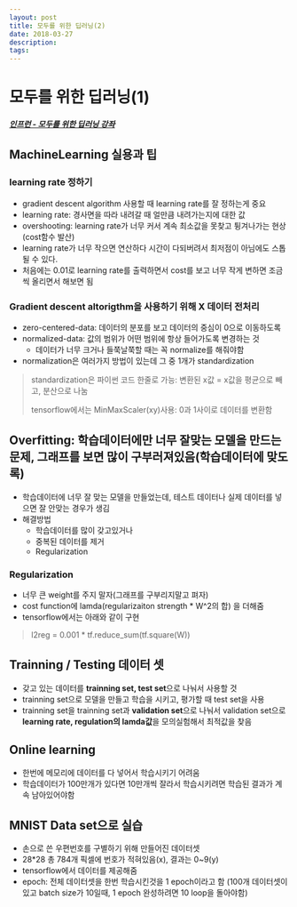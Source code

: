 ```yaml
---
layout: post
title: 모두를 위한 딥러닝(2)
date: 2018-03-27
description:
tags:
---
```


# 모두를 위한 딥러닝(1)
##### [인프런 - 모두를 위한 딥러닝 강좌](https://www.inflearn.com/course/%EA%B8%B0%EB%B3%B8%EC%A0%81%EC%9D%B8-%EB%A8%B8%EC%8B%A0%EB%9F%AC%EB%8B%9D-%EB%94%A5%EB%9F%AC%EB%8B%9D-%EA%B0%95%EC%A2%8C/)

## MachineLearning 실용과 팁

### learning rate 정하기
* gradient descent algorithm 사용할 때 learning rate를 잘 정하는게 중요
* learning rate: 경사면을 따라 내려갈 때 얼만큼 내려가는지에 대한 값
* overshooting: learning rate가 너무 커서 계속 최소값을 못찾고 튕겨나가는 현상(cost함수 발산)
* learning rate가 너무 작으면 연산하다 시간이 다되버려서 최저점이 아님에도 스톱될 수 있다.
* 처음에는 0.01로 learning rate를 출력하면서 cost를 보고 너무 작게 변하면 조금씩 올리면서 해보면 됨

### Gradient descent altorigthm을 사용하기 위해 X 데이터 전처리
* zero-centered-data: 데이터의 분포를 보고 데이터의 중심이 0으로 이동하도록
* normalized-data: 값의 범위가 어떤 범위에 항상 들어가도록 변경하는 것
    * 데이터가 너무 크거나 들쭉날쭉할 때는 꼭 normalize를 해줘야함
* normalization은 여러가지 방법이 있는데 그 중 1개가 standardization
> standardization은 파이썬 코드 한줄로 가능: 변환된 x값 = x값을 평균으로 빼고, 분산으로 나눔
>
> tensorflow에서는 MinMaxScaler(xy)사용: 0과 1사이로 데이터를 변환함

## Overfitting: 학습데이터에만 너무 잘맞는 모델을 만드는 문제, 그래프를 보면 많이 구부러져있음(학습데이터에 맞도록)
* 학습데이터에 너무 잘 맞는 모델을 만들었는데, 테스트 데이터나 실제 데이터를 넣으면 잘 안맞는 경우가 생김
* 해결방법
    * 학습데이터를 많이 갖고있거나
    * 중복된 데이터를 제거
    * Regularization

### Regularization
* 너무 큰 weight를 주지 말자(그래프를 구부리지말고 펴자)
* cost function에 lamda(regularizaiton strength * W^2의 합) 을 더해줌
* tensorflow에서는 아래와 같이 구현
> l2reg = 0.001 * tf.reduce_sum(tf.square(W))

## Trainning / Testing 데이터 셋
* 갖고 있는 데이터를 **trainning set, test set**으로 나눠서 사용할 것
* trainning set으로 모델을 만들고 학습을 시키고, 평가할 때 test set을 사용
* trainning set을 trainning set과 **validation set**으로 나눠서 validation set으로 **learning rate, regulation의 lamda값**을 모의실험해서 최적값을 찾음

## Online learning
* 한번에 메모리에 데이터를 다 넣어서 학습시키기 어려움
* 학습데이터가 100만개가 있다면 10만개씩 잘라서 학습시키려면 학습된 결과가 계속 남아있어야함

## MNIST Data set으로 실습
* 손으로 쓴 우편번호를 구별하기 위해 만들어진 데이터셋
* 28*28 총 784개 픽셀에 번호가 적혀있음(x), 결과는 0~9(y)
* tensorflow에서 데이터를 제공해줌
* epoch: 전체 데이터셋을 한번 학습시킨것을 1 epoch이라고 함 (100개 데이터셋이 있고 batch size가 10일때, 1 epoch 완성하려면 10 loop을 돌아야함)




